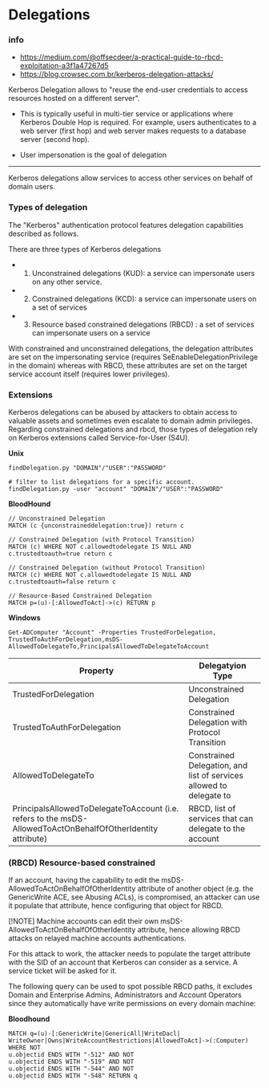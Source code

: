 # Delegations

### info

* https://medium.com/@offsecdeer/a-practical-guide-to-rbcd-exploitation-a3f1a47267d5
* https://blog.crowsec.com.br/kerberos-delegation-attacks/

Kerberos Delegation allows to "reuse the end-user credentials to access resources hosted on a different server". 

* This is typically useful in multi-tier service or applications where  Kerberos Double Hop is required. For example, users authenticates to a web server (first hop) and web server makes requests to a database 
server (second hop). 

* User impersonation is the goal of delegation
__________________________

Kerberos delegations allow services to access other services on behalf of domain users.

### Types of delegation
The "Kerberos" authentication protocol features delegation capabilities described as follows. 

There are three types of Kerberos delegations

- 1. Unconstrained delegations (KUD): a service can impersonate users on any other service.
- 2. Constrained delegations (KCD): a service can impersonate users on a set of services
- 3. Resource based constrained delegations (RBCD) : a set of services can impersonate users on a service

With constrained and unconstrained delegations, the delegation attributes are set on the impersonating service (requires SeEnableDelegationPrivilege in the domain) whereas with RBCD, these attributes are set on the target service account itself (requires lower privileges).

### Extensions

Kerberos delegations can be abused by attackers to obtain access to valuable assets and sometimes even escalate to domain admin privileges. Regarding constrained delegations and rbcd, those types of delegation rely on Kerberos extensions called Service-for-User (S4U).

**Unix**
```
findDelegation.py "DOMAIN"/"USER":"PASSWORD"

# filter to list delegations for a specific account.
findDelegation.py -user "account" "DOMAIN"/"USER":"PASSWORD"
``` 

**BloodHound**
```
// Unconstrained Delegation
MATCH (c {unconstraineddelegation:true}) return c

// Constrained Delegation (with Protocol Transition)
MATCH (c) WHERE NOT c.allowedtodelegate IS NULL AND c.trustedtoauth=true return c

// Constrained Delegation (without Protocol Transition)
MATCH (c) WHERE NOT c.allowedtodelegate IS NULL AND c.trustedtoauth=false return c

// Resource-Based Constrained Delegation
MATCH p=(u)-[:AllowedToAct]->(c) RETURN p
```

**Windows**
```
Get-ADComputer "Account" -Properties TrustedForDelegation, TrustedToAuthForDelegation,msDS-AllowedToDelegateTo,PrincipalsAllowedToDelegateToAccount
```

| Property |  Delegatyion Type  | 
|--------------------------|----|
| TrustedForDelegation |		Unconstrained Delegation	        |
| TrustedToAuthForDelegation	|	Constrained Delegation with Protocol Transition	            |
| AllowedToDelegateTo	        |   Constrained Delegation, and list of services allowed to delegate to |
| PrincipalsAllowedToDelegateToAccount (i.e. refers to the msDS-AllowedToActOnBehalfOfOtherIdentity attribute)                             |  RBCD, list of services that can delegate to the account                                          |

### (RBCD) Resource-based constrained

If an account, having the capability to edit the msDS-AllowedToActOnBehalfOfOtherIdentity attribute of another object (e.g. the GenericWrite ACE, see Abusing ACLs), is compromised, an attacker can use it populate that attribute, hence configuring that object for RBCD.

[!NOTE] Machine accounts can edit their own msDS-AllowedToActOnBehalfOfOtherIdentity attribute, hence allowing RBCD attacks on relayed machine accounts authentications.

For this attack to work, the attacker needs to populate the target attribute with the SID of an account that Kerberos can consider as a service. A service ticket will be asked for it.

The following query can be used to spot possible RBCD paths, it excludes Domain and Enterprise Admins, Administrators and Account Operators since they automatically have write permissions on every domain machine:

**Bloodhound**
```
MATCH q=(u)-[:GenericWrite|GenericAll|WriteDacl|
WriteOwner|Owns|WriteAccountRestrictions|AllowedToAct]->(:Computer) WHERE NOT
u.objectid ENDS WITH "-512" AND NOT
u.objectid ENDS WITH "-519" AND NOT
u.objectid ENDS WITH "-544" AND NOT
u.objectid ENDS WITH "-548" RETURN q
```


